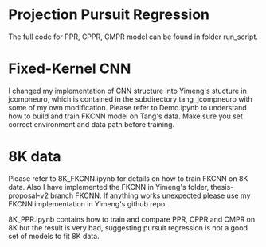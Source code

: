 # Projection Pursuit Regression
The full code for PPR, CPPR, CMPR model can be found in folder run_script.


# Fixed-Kernel CNN

I changed my implementation of CNN structure into Yimeng's stucture in jcompneuro, which is contained in the subdirectory tang_jcompneuro with some of my own modification. Please refer to Demo.ipynb to understand how to build and train FKCNN model on Tang's data. Make sure you set correct environment and data path before training. 


# 8K data
Please refer to 8K_FKCNN.ipynb for details on how to train FKCNN on 8K data. Also I have implemented the FKCNN in Yimeng's folder, thesis-proposal-v2 branch FKCNN. If anything works unexpected please use my FKCNN implementation in Yimeng's github repo.

8K_PPR.ipynb contains how to train and compare PPR, CPPR and CMPR on 8K but the result is very bad, suggesting pursuit regression is not a good set of models to fit 8K data. 